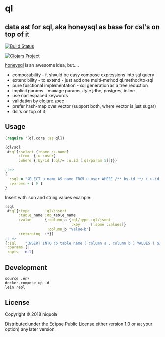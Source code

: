 # ql 

## data ast for sql, aka honeysql as base for dsl's on top of it

[![Build Status](https://travis-ci.org/niquola/ql.svg?branch=master)](https://travis-ci.org/niquola/ql)

[![Clojars Project](https://img.shields.io/clojars/v/ql.svg)](https://clojars.org/ql)


[honeysql](https://github.com/jkk/honeysql) is an awesome idea, but....

* composability - it should be easy compose expressions into sql query
* extendibility - to extend - just add one multi-method ql.method/to-sql
* pure functional implementation - sql generation as a tree reduction
* implicit params - manage params style jdbc, postgres, inline
* use namespaced keywords
* validation by clojure.spec
* prefer hash-map over vector (support both, where vector is just sugar)
* dsl's on top of it

## Usage

```clj
(require '[ql.core :as ql])

(ql/sql 
 #:ql{:select {:name :u.name}
      :from  {:u :user}
      :where {:by-id [:ql/= :u.id [:ql/param 5]]}})

;;=> 
{
  :sql = "SELECT u.name AS name FROM u user WHERE /** by-id **/ ( u.id = ? )"
  :params = [ 5 ]
}

```

Insert with json and string values example:

```clj
(sql
 #:ql{:type       :ql/insert
      :table_name :db_table_name
      :value      {:column_a {:ql/type :ql/jsonb
                              :key     [:some :values]}
                   :column_b "value-b"}
      :returning  :*})
;; =>
{:sql    "INSERT INTO db_table_name ( column_a , column_b ) VALUES ( $JSON${\"key\":[\"some\",\"values\"]}$JSON$ , 'value-b' ) RETURNING *"
 :params []
 :opts   nil}
```

## Development

```
source .env
docker-compose up -d
lein repl
```


## License

Copyright © 2018 niquola

Distributed under the Eclipse Public License either version 1.0 or (at
your option) any later version.
